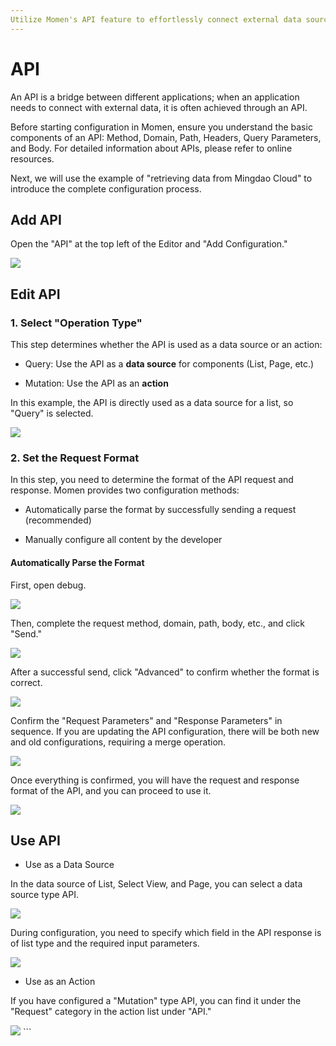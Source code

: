 ```yaml
---
Utilize Momen's API feature to effortlessly connect external data sources and applications. This article provides a detailed explanation of the API configuration process, including selecting the operation type, setting the request format (automatic parsing recommended), and how to use the API as a data source in components like lists and pages, or for data modification in actions. The example of retrieving data from Mingdao Cloud is used for illustration.
---
```


# API
An API is a bridge between different applications; when an application needs to connect with external data, it is often achieved through an API.

Before starting configuration in Momen, ensure you understand the basic components of an API: Method, Domain, Path, Headers, Query Parameters, and Body. For detailed information about APIs, please refer to online resources.

Next, we will use the example of "retrieving data from Mingdao Cloud" to introduce the complete configuration process.

## Add API

Open the "API" at the top left of the Editor and "Add Configuration."

<img src="../assets/images/data_api_0.png">

## Edit API

### 1. Select "Operation Type"

This step determines whether the API is used as a data source or an action:

* Query: Use the API as a **data source** for components (List, Page, etc.)

* Mutation: Use the API as an **action**

In this example, the API is directly used as a data source for a list, so "Query" is selected.

<img src="../assets/images/data_api_1.png">

### 2. Set the Request Format

In this step, you need to determine the format of the API request and response. Momen provides two configuration methods:

* Automatically parse the format by successfully sending a request (recommended)

* Manually configure all content by the developer

#### Automatically Parse the Format

First, open debug.

<img src="../assets/images/data_api_2.png">

Then, complete the request method, domain, path, body, etc., and click "Send."

<img src="../assets/images/data_api_3.png">

After a successful send, click "Advanced" to confirm whether the format is correct.

<img src="../assets/images/data_api_4.png">

Confirm the "Request Parameters" and "Response Parameters" in sequence. If you are updating the API configuration, there will be both new and old configurations, requiring a merge operation.

<img src="../assets/images/data_api_5.png">

Once everything is confirmed, you will have the request and response format of the API, and you can proceed to use it.

<img src="../assets/images/data_api_6.png">

## Use API

* Use as a Data Source

In the data source of List, Select View, and Page, you can select a data source type API.

<img src="../assets/images/data_api_7.png">

During configuration, you need to specify which field in the API response is of list type and the required input parameters.

<img src="../assets/images/data_api_8.png">

* Use as an Action

If you have configured a "Mutation" type API, you can find it under the "Request" category in the action list under "API."

<img src="../assets/images/data_api_9.png">
```